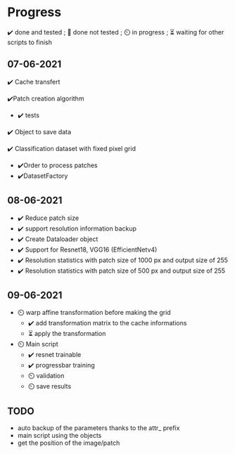 # Progress

✔️ done and tested ; 🔨 done not tested ; ⏲️ in progress ; ⏳ waiting for other scripts to finish

## 07-06-2021

✔️ Cache transfert

✔️Patch creation algorithm 
- ✔️ tests

✔️ Object to save data 

✔️ Classification dataset with fixed pixel grid
- ✔️Order to process patches
- ✔️DatasetFactory 

## 08-06-2021
- ✔️ Reduce patch size 
- ✔️ support resolution information backup
- ✔️ Create Dataloader object
- ✔️ Support for Resnet18, VGG16 (EfficientNetv4)
- ✔️ Resolution statistics with patch size of 1000 px and output size of 255
- ✔️ Resolution statistics with patch size of 500 px and output size of 255


## 09-06-2021

- ⏲️ warp affine transformation before making the grid
  - ✔️ add transformation matrix to the cache informations
  - ⏳ apply the transformation
- ⏲️ Main script
  - ✔️ resnet trainable
  - ✔️ progressbar training
  - ⏲️ validation
  - ⏲️ save results


## TODO

- auto backup of the parameters thanks to the attr_ prefix
- main script using the objects
- get the position of the image/patch
